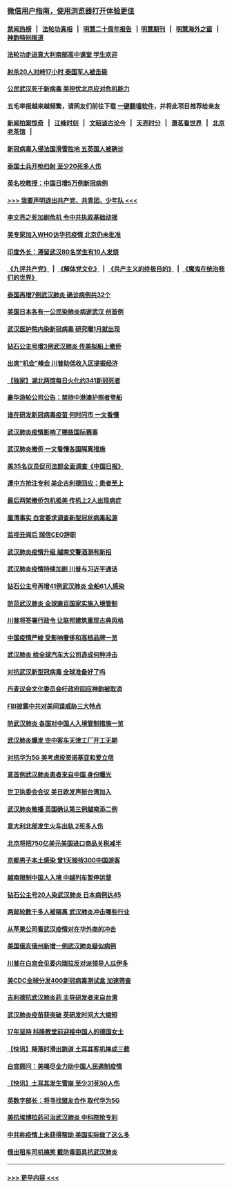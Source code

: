 ### [微信用户指南，使用浏览器打开体验更佳](https://github.com/gfw-breaker/banned-news1/blob/master/indexes/wechat-guide.md?t=0)
#### [禁闻热榜](热点新闻.md?t=0)  &nbsp;&nbsp;|&nbsp;&nbsp; [法轮功真相](https://github.com/gfw-breaker/truth/blob/master/README.md?t=0) &nbsp;&nbsp;|&nbsp;&nbsp; [明慧二十周年报告](https://github.com/gfw-breaker/mh-reports/blob/master/README.md?t=0) &nbsp;&nbsp;|&nbsp;&nbsp;[明慧期刊](https://github.com/gfw-breaker/mh-qikan) &nbsp;&nbsp;|&nbsp;&nbsp; [明慧海外之窗](https://github.com/gfw-breaker/mh-news/blob/master/README.md?t=0) &nbsp;&nbsp;|&nbsp;&nbsp; [神韵特别报道](https://github.com/gfw-breaker/mh-news/blob/master/shenyun.md?t=0)
#### [法轮功走进意大利南部高中课堂 学生欢迎](../pages/nsc418/n11853859.md?t=02091544) 
#### [射杀20人对峙17小时 泰国军人被击毙](../pages/nsc418/n11854869.md?t=02091544) 
#### [公民武汉死于新病毒 美担忧北京应对危机能力](../pages/nsc418/n11854331.md?t=02091544) 
#### 五毛举报越来越频繁，请网友们前往下载 [一键翻墙软件](https://github.com/gfw-breaker/ssr-accounts)，并将此项目推荐给亲友
#### [新闻拍案惊奇](https://github.com/gfw-breaker/banned-news1/blob/master/pages/link4.md) &nbsp;&nbsp;|&nbsp;&nbsp; [江峰时刻](https://github.com/gfw-breaker/banned-news1/blob/master/pages/link4.md) &nbsp;&nbsp;|&nbsp;&nbsp; [文昭谈古论今](https://github.com/gfw-breaker/banned-news1/blob/master/pages/link4.md) &nbsp;&nbsp;|&nbsp;&nbsp; [天亮时分](https://github.com/gfw-breaker/banned-news1/blob/master/pages/link4.md) &nbsp;&nbsp;|&nbsp;&nbsp; [萧茗看世界](https://github.com/gfw-breaker/banned-news1/blob/master/pages/link4.md) &nbsp;&nbsp;|&nbsp;&nbsp; [北京老茶馆](https://github.com/gfw-breaker/banned-news1/blob/master/pages/link4.md) &nbsp;&nbsp;|&nbsp;&nbsp; 
#### [新冠病毒入侵法国滑雪胜地 五英国人被确诊](../pages/nsc418/n11854307.md?t=02091544) 
#### [泰国士兵开枪扫射 至少20死多人伤](../pages/nsc418/n11854276.md?t=02091544) 
#### [英名校教授：中国日增5万例新冠病例](../pages/nsc418/n11854174.md?t=02091544) 
#### [>>> 我要声明退出共产党、共青团、少年队 <<<](https://github.com/begood0513/goodnews/blob/master/quit/letter.md) 
#### [李文亮之死加剧危机 令中共执政基础动摇](../pages/nsc418/n11854003.md?t=02091544) 
#### [美专家加入WHO访华抗疫情 北京仍未批准](../pages/nsc418/n11854043.md?t=02091544) 
#### [印度外长：滞留武汉80名学生有10人发烧](../pages/nsc418/n11853821.md?t=02091544) 
#### [《九评共产党》](https://github.com/begood0513/9ping.md/blob/master/README.md) &nbsp;|&nbsp; [《解体党文化》](../../../../jtdwh.md/blob/master/README.md)  &nbsp;|&nbsp; [《共产主义的终极目的》](../../../../gczydzjmd.md/blob/master/README.md) &nbsp;|&nbsp; [《魔鬼在统治我们的世界》](../../../../mgztzwmdsj.md/blob/master/README.md) 
#### [泰国再增7例武汉肺炎 确诊病例共32个](../pages/nsc418/n11853808.md?t=02091544) 
#### [美国日本各有一公民染肺炎病逝武汉 创首例](../pages/nsc418/n11853509.md?t=02091544) 
#### [武汉医护院内染新冠病毒 研究曝1月就出现](../pages/nsc418/n11852928.md?t=02091544) 
#### [钻石公主号增3例武汉肺炎 传美拟船上撤侨](../pages/nsc418/n11853240.md?t=02091544) 
#### [出席“机会”峰会 川普助低收入区提振经济](../pages/nsc418/n11853232.md?t=02091544) 
#### [【独家】湖北两馆每日火化约341新冠死者](../pages/nsc418/n11845444.md?t=02091544) 
#### [豪华游轮公司公告：禁持中港澳护照者登船](../pages/nsc418/n11852761.md?t=02091544) 
#### [谁在研发新冠病毒疫苗 何时问市 一文看懂](../pages/nsc418/n11852840.md?t=02091544) 
#### [武汉肺炎疫情影响了哪些国际赛事](../pages/nsc418/n11852441.md?t=02091544) 
#### [武汉肺炎撤侨 一文看懂各国隔离措施](../pages/nsc418/n11844216.md?t=02091544) 
#### [美35名议员促司法部全面调查《中国日报》](../pages/nsc418/n11852435.md?t=02091544) 
#### [遭中方抢注专利 美企吉利德回应：患者至上](../pages/nsc418/n11852037.md?t=02091544) 
#### [最后两架撤侨包机抵美 传机上2人出现病症](../pages/nsc418/n11852173.md?t=02091544) 
#### [厘清事实 白宫要求调查新型冠状病毒起源](../pages/nsc418/n11852106.md?t=02091544) 
#### [监视丑闻后 瑞信CEO辞职](../pages/nsc418/n11852127.md?t=02091544) 
#### [武汉肺炎疫情升级 越南交警酒测有新招](../pages/nsc418/n11851632.md?t=02091544) 
#### [武汉肺炎疫情持续加剧 川普与习近平通话](../pages/nsc418/n11851613.md?t=02091544) 
#### [钻石公主号再增41例武汉肺炎 全船61人感染](../pages/nsc418/n11850401.md?t=02091544) 
#### [防范武汉肺炎 全球逾百国家实施入境管制](../pages/nsc418/n11850557.md?t=02091544) 
#### [川普将签署行政令 让联邦建筑重现古典风格](../pages/nsc418/n11850654.md?t=02091544) 
#### [中国疫情严峻 受影响奢侈和高档品牌一览](../pages/nsc418/n11850319.md?t=02091544) 
#### [武汉肺炎 给全球汽车大公司造成何种冲击](../pages/nsc418/n11850056.md?t=02091544) 
#### [对抗武汉新型冠病毒 全球准备好了吗](../pages/nsc418/n11850142.md?t=02091544) 
#### [丹麦议会文化委员会吁政府回应神韵被取消](../pages/nsc418/n11849312.md?t=02091544) 
#### [FBI披露中共对美间谍威胁三大特点](../pages/nsc418/n11849700.md?t=02091544) 
#### [防武汉肺炎 各国对中国人入境管制措施一览](../pages/nsc418/n11838726.md?t=02091544) 
#### [武汉肺炎爆发 空中客车天津工厂开工无期](../pages/nsc418/n11849634.md?t=02091544) 
#### [对抗华为5G 美考虑投资诺基亚和爱立信](../pages/nsc418/n11849510.md?t=02091544) 
#### [意首例武汉肺炎患者来自中国 身份曝光](../pages/nsc418/n11849454.md?t=02091544) 
#### [世卫执委会会议 美日欧发声挺台湾加入](../pages/nsc418/n11849433.md?t=02091544) 
#### [武汉肺炎散播 英国确认第三例越南添二例](../pages/nsc418/n11849439.md?t=02091544) 
#### [意大利北部发生火车出轨 2死多人伤](../pages/nsc418/n11848999.md?t=02091544) 
#### [北京将把750亿美元美国进口商品关税减半](../pages/nsc418/n11848896.md?t=02091544) 
#### [京都男子本土感染 曾1天接待300中国游客](../pages/nsc418/n11848641.md?t=02091544) 
#### [越南限制中国人入境 中越列车暂停运营](../pages/nsc418/n11847844.md?t=02091544) 
#### [钻石公主号20人染武汉肺炎 日本病例达45](../pages/nsc418/n11847823.md?t=02091544) 
#### [两邮轮数千多人被隔离 武汉肺炎冲击哪些行业](../pages/nsc418/n11847456.md?t=02091544) 
#### [从苹果公司看武汉疫情对在华外商的冲击](../pages/nsc418/n11847586.md?t=02091544) 
#### [美国俄亥俄州新增一例武汉肺炎疑似病例](../pages/nsc418/n11847714.md?t=02091544) 
#### [川普在白宫会见委内瑞拉反对派领导人瓜伊多](../pages/nsc418/n11847391.md?t=02091544) 
#### [美CDC全球分发400新冠病毒测试盒 加速筛查](../pages/nsc418/n11847260.md?t=02091544) 
#### [吉利德抗武汉肺炎药 主导研发者来自台湾](../pages/nsc418/n11847064.md?t=02091544) 
#### [武汉肺炎疫苗获突破 英研发时间大大缩短](../pages/nsc418/n11846915.md?t=02091544) 
#### [17年坚持 科隆教堂前迎接中国人的德国女士](../pages/nsc418/n11846781.md?t=02091544) 
#### [【快讯】降落时滑出跑道 土耳其客机摔成三截](../pages/nsc418/n11847021.md?t=02091544) 
#### [白宫顾问：美竭尽全力助中国人民遏制疫情](../pages/nsc418/n11846756.md?t=02091544) 
#### [【快讯】土耳其发生雪崩 至少31死50人伤](../pages/nsc418/n11846680.md?t=02091544) 
#### [英数字部长：将寻找盟友合作 取代华为5G](../pages/nsc418/n11846485.md?t=02091544) 
#### [美抗埃博拉药可治武汉肺炎 中科院抢专利](../pages/nsc418/n11846409.md?t=02091544) 
#### [中共称疫情上未获得帮助 美国实际做了这么多](../pages/nsc418/n11846008.md?t=02091544) 
#### [俄出租车司机搞笑 戴防毒面具抗武汉肺炎](../pages/nsc418/n11845703.md?t=02091544) 

----
#### [ >>> 更早内容 <<< ](../indexes/nsc418-earlier.md)
